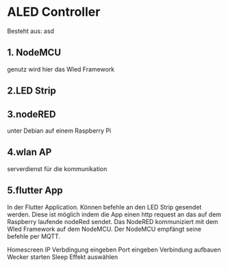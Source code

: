# ALED Controller
Besteht aus: asd
## 1. NodeMCU 
genutz wird hier das Wled Framework

## 2.LED Strip

## 3.nodeRED
unter Debian auf einem Raspberry Pi

## 4.wlan AP
serverdienst für die kommunikation

## 5.flutter App

In der Flutter Application.
Können befehle an den LED Strip gesendet werden.
Diese ist möglich indem die App einen http request an das auf dem Raspberry laufende nodeRed sendet.
Das NodeRED kommuniziert mit dem Wled Framework auf dem NodeMCU.
Der NodeMCU empfängt seine befehle per MQTT.



Homescreen
IP Verbdingung eingeben
Port eingeben
Verbindung aufbauen
Wecker starten 
Sleep 
Effekt auswählen
